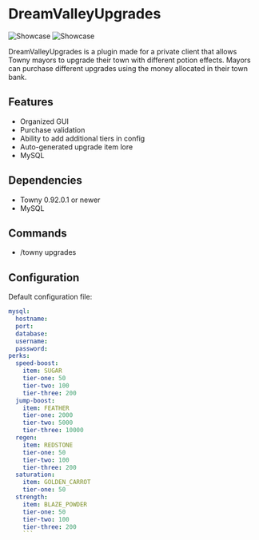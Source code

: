 # DreamValleyUpgrades

![Showcase](https://i.gyazo.com/ce2abec17ee14ddd917b3015b371b34c.png)
![Showcase](https://i.imgur.com/1yaWTP6.gif)

DreamValleyUpgrades is a plugin made for a private client that allows Towny mayors to upgrade their town with different potion effects.
Mayors can purchase different upgrades using the money allocated in their town bank. 

## Features
* Organized GUI
* Purchase validation
* Ability to add additional tiers in config
* Auto-generated upgrade item lore
* MySQL

## Dependencies
* Towny 0.92.0.1 or newer
* MySQL

## Commands
* /towny upgrades

## Configuration
Default configuration file:
```YAML
mysql:
  hostname: 
  port: 
  database: 
  username: 
  password: 
perks:
  speed-boost:
    item: SUGAR
    tier-one: 50
    tier-two: 100
    tier-three: 200
  jump-boost:
    item: FEATHER
    tier-one: 2000
    tier-two: 5000
    tier-three: 10000
  regen:
    item: REDSTONE
    tier-one: 50
    tier-two: 100
    tier-three: 200
  saturation:
    item: GOLDEN_CARROT
    tier-one: 50
  strength:
    item: BLAZE_POWDER
    tier-one: 50
    tier-two: 100
    tier-three: 200
    ```
